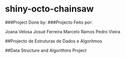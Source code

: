 # shiny-octo-chainsaw

###Project Done by:
###Projecto Feito por:

Joana Velosa
Josué Ferreira
Marcelo Ramos
Pedro Vieira

##Projecto de Estruturas de Dados e Algoritmos

##Data Structure and Algorithms Project
